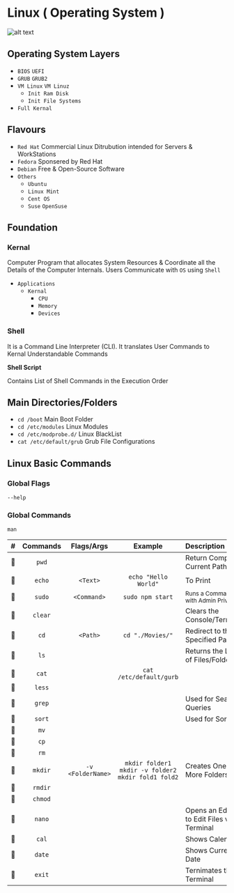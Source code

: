 # Linux ( Operating System )

![alt text](https://cdn.wallpapersafari.com/58/27/Bytxi1.jpg)

<script src="https://cdnjs.cloudflare.com/ajax/libs/js-sequence-diagrams/1.0.6/sequence-diagram-min.js" ></script>

## Operating System Layers

- `BIOS` `UEFI`
- `GRUB` `GRUB2`
- `VM Linux` `VM Linuz`
    - `Init Ram Disk`
    - `Init File Systems`
- `Full Kernal`

## Flavours

- `Red Hat` Commercial Linux Ditrubution intended for Servers & WorkStations
- `Fedora` Sponsered by Red Hat
- `Debian` Free & Open-Source Software
- `Others`
    - `Ubuntu`
    - `Linux Mint`
    - `Cent OS`
    - `Suse` `OpenSuse`

## Foundation

### Kernal

Computer Program that allocates System Resources & Coordinate all the Details of the Computer Internals. Users Communicate with `OS` using `Shell`

- `Applications`
    - `Kernal` 
        - `CPU`
        - `Memory`
        - `Devices`

### Shell

It is a Command Line Interpreter (CLI). It translates User Commands to Kernal Understandable Commands

**Shell Script**

Contains List of Shell Commands in the Execution Order 

## Main Directories/Folders

- `cd /boot` Main Boot Folder
- `cd /etc/modules` Linux Modules
- `cd /etc/modprobe.d/` Linux BlackList
- `cat /etc/default/grub` Grub File Configurations

## Linux Basic Commands

### Global Flags

`--help`

### Global Commands

`man`


| # | Commands | Flags/Args | Example | Description |
| :-: | :--------: | :----------: | :-------: | :----------- | 
| :orange_book: | `pwd` | | | Return Complete Current Path |
| :orange_book: | `echo` | `<Text>` | `echo "Hello World"` | To Print | 
| :orange_book: | `sudo` | `<Command>` | `sudo npm start` | <small>Runs a Commands with Admin Priviliges</small> | 
| :orange_book: | `clear` |  | | Clears the Console/Terminal |
| :orange_book: | `cd` | `<Path>` | `cd "./Movies/"` | Redirect to the Specified Path | 
| :orange_book: | `ls` |  | | Returns the List of Files/Folders |
| :orange_book: | `cat` |  | `cat /etc/default/gurb` | | 
| :orange_book: | `less` |  |  | |
| :orange_book: | `grep` |  | | Used for Search Queries |
| :orange_book: | `sort` |  | | Used for Sorting |
| :orange_book: | `mv` |  |  | |
| :orange_book: | `cp` |  |  | |
| :orange_book: | `rm` |  |  | |
| :orange_book: | `mkdir` | `-v` `<FolderName>` | `mkdir folder1` `mkdir -v folder2` `mkdir fold1 fold2` | Creates One or More Folders |
| :orange_book: | `rmdir` |  |  | |
| :orange_book: | `chmod` |  |  | |
| :orange_book: | `nano` |  | | Opens an Editor to Edit Files via Terminal |
| :orange_book: | `cal` |  |  | Shows Calendar |
| :orange_book: | `date` |  |  | Shows Current Date |
| :orange_book: | `exit` |  |  | Ternimates the Terminal |